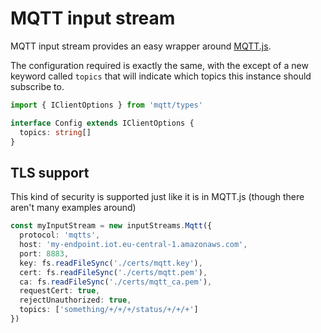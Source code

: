 # MQTT input stream
MQTT input stream provides an easy wrapper around [MQTT.js](https://github.com/mqttjs/MQTT.js).

The configuration required is exactly the same, with the except of a new keyword called `topics` that will indicate which topics this instance should subscribe to.

```typescript
import { IClientOptions } from 'mqtt/types'

interface Config extends IClientOptions {
  topics: string[]
}
```

## TLS support
This kind of security is supported just like it is in MQTT.js (though there aren't many examples around)

```typescript
const myInputStream = new inputStreams.Mqtt({
  protocol: 'mqtts',
  host: 'my-endpoint.iot.eu-central-1.amazonaws.com',
  port: 8883,
  key: fs.readFileSync('./certs/mqtt.key'),
  cert: fs.readFileSync('./certs/mqtt.pem'),
  ca: fs.readFileSync('./certs/mqtt_ca.pem'),
  requestCert: true,
  rejectUnauthorized: true,
  topics: ['something/+/+/+/status/+/+/+']
})
```
